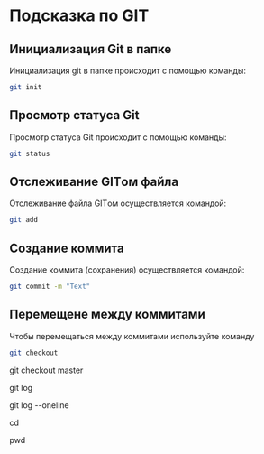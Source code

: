 # Подсказка по GIT

## Инициализация Git в папке
Инициализация git в папке происходит с помощью команды:
```sh
git init
```
## Просмотр статуса Git
Просмотр статуса Git происходит с помощью команды:
```sh
git status
```
## Отслеживание GITом файла
  Отслеживание файла GITом осуществляется командой:
```sh
git add 
```
## Создание коммита 
Создание коммита (сохранения) осуществляется командой:
```sh
git commit -m "Text"
```
## Перемещене между коммитами
Чтобы перемещаться между коммитами используйте команду
```sh
git checkout
```
git checkout master

git log

git log --oneline

cd

pwd
